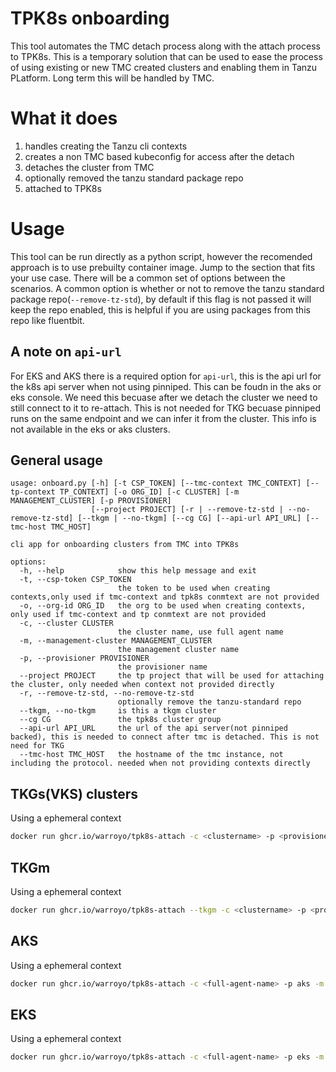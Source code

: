 # TPK8s onboarding

This tool automates the TMC detach process along with the attach process to TPK8s. This is a temporary solution that can be used to ease the process of using existing or new TMC created clusters and enabling them in Tanzu PLatform. Long term this will be handled by TMC. 


# What it does
1. handles creating the Tanzu cli contexts
2. creates a non TMC based kubeconfig for access after the detach
3. detaches the cluster from TMC
4. optionally removed the tanzu standard package repo
5. attached to TPK8s

# Usage

This tool can be run directly as a python script, however the recomended approach is to use prebuilty container image. Jump to the section that fits your use case. There will be a common set of options between the scenarios. A common option is whether or not to remove the tanzu standard package repo(`--remove-tz-std`), by default if this flag is not passed it will keep the repo enabled, this is helpful if you are using packages from this repo like fluentbit.

## A note on `api-url`

For EKS and AKS there is a required option for `api-url`, this is the api url for the k8s api server when not using pinniped. This can be foudn in the aks or eks console. We need this becuase after we detach the cluster we need to still connect to it to re-attach. This is not needed for TKG becuase pinniped runs on the same endpoint and we can infer it from the cluster. This info is not available in the eks or aks clusters. 

## General usage
```
usage: onboard.py [-h] [-t CSP_TOKEN] [--tmc-context TMC_CONTEXT] [--tp-context TP_CONTEXT] [-o ORG_ID] [-c CLUSTER] [-m MANAGEMENT_CLUSTER] [-p PROVISIONER]
                  [--project PROJECT] [-r | --remove-tz-std | --no-remove-tz-std] [--tkgm | --no-tkgm] [--cg CG] [--api-url API_URL] [--tmc-host TMC_HOST]

cli app for onboarding clusters from TMC into TPK8s

options:
  -h, --help            show this help message and exit
  -t, --csp-token CSP_TOKEN
                        the token to be used when creating contexts,only used if tmc-context and tpk8s conmtext are not provided
  -o, --org-id ORG_ID   the org to be used when creating contexts, only used if tmc-context and tp conmtext are not provided
  -c, --cluster CLUSTER
                        the cluster name, use full agent name
  -m, --management-cluster MANAGEMENT_CLUSTER
                        the management cluster name
  -p, --provisioner PROVISIONER
                        the provisioner name
  --project PROJECT     the tp project that will be used for attaching the cluster, only needed when context not provided directly
  -r, --remove-tz-std, --no-remove-tz-std
                        optionally remove the tanzu-standard repo
  --tkgm, --no-tkgm     is this a tkgm cluster
  --cg CG               the tpk8s cluster group
  --api-url API_URL     the url of the api server(not pinniped backed), this is needed to connect after tmc is detached. This is not need for TKG
  --tmc-host TMC_HOST   the hostname of the tmc instance, not including the protocol. needed when not providing contexts directly
  ```


## TKGs(VKS) clusters

Using a ephemeral context

```bash
docker run ghcr.io/warroyo/tpk8s-attach -c <clustername> -p <provisioner> -m <mgmt-cluster> --csp-token <token> --org-id <org-id> --tmc-host <tmc-hostname> --project <tanzu-platform-project>
```



## TKGm

Using a ephemeral context

```bash
docker run ghcr.io/warroyo/tpk8s-attach --tkgm -c <clustername> -p <provisioner> -m <mgmt-cluster> --csp-token <token> --org-id <org-id> --tmc-host <tmc-hostname> --project <tanzu-platform-project>
```


## AKS

Using a ephemeral context

```bash
docker run ghcr.io/warroyo/tpk8s-attach -c <full-agent-name> -p aks -m aks  --api-url <non-pinniped-api-url> --csp-token <token> --org-id <org-id>> --tmc-host <tmc-hostname> --project  <tanzu-platform-project>
```


## EKS

Using a ephemeral context

```bash
docker run ghcr.io/warroyo/tpk8s-attach -c <full-agent-name> -p eks -m eks  --api-url <non-pinniped-api-url> --csp-token <token> --org-id <org-id>> --tmc-host <tmc-hostname> --project  <tanzu-platform-project>
```

